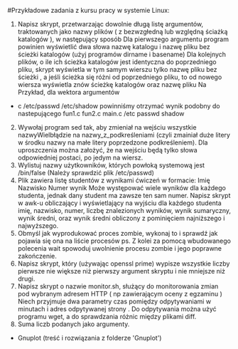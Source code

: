 #Przykładowe zadania z kursu pracy w systemie Linux:
1. Napisz skrypt, przetwarzając dowolnie długą listę argumentów, traktowanych jako nazwy plików ( z bezwzgłedną lub względną ściażką katalogów ), w następujący sposób Dla pierwszego argumentu program powinien wyświetlić dwa słowa nazwę katalogu i nazwę pliku bez ścieżki katalogów (użyj programów dirname i basename) Dla kolejnych plików, o ile ich ścieżka katalogów jest identyczna do poprzedniego pliku, skrypt wyświetla w tym samym wierszu tylko nazwę pliku bez ścieżki , a jeśli ścieżka się różni od poprzedniego pliku, to od nowego wiersza wyświetla znów ścieżkę katalogów oraz nazwę pliku Na Przykład, dla wektora argumentów
 * c /etc/passwd /etc/shadow
powinniśmy otrzymać wynik podobny do nastepującego
fun1.c fun2.c main.c
/etc passwd shadow
2. Wywołaj program sed tak, aby zmieniał na wejściu wszystkie nazwyWielbłądzie na nazwy_z_podkreśleniami (czyli zmainiał duże litery w środku nazwy na małe litery poprzedzone podkreśleniem). Dla uproszczenia można założyć, że na wejściu będą tylko słowa odpowiedniej postaci, po jedym na wiersz.
3. Wylistuj nazwy użytkowników, których powłoką systemową  jest /bin/false (Należy sprawdzić plik /etc/passwd)
4. Plik zawiera listę studentów z wynikami ćwiczeń w formacie: 
   Imię Nazwisko Numer wynik
   Może występować wiele wyników dla każdego studenta, jednak dany student ma zawsze ten sam numer. Napisz skrypt w awk-u obliczający i wyświetlający na wyjściu dla każdego studenta imię, nazwisko, numer, liczbę znalezionych wyników, wynik sumaryczny, wynik średni, oraz wynik średni obliczony z pominięciem najniższego i najwyższego.
5. Obmyśl jak wyprodukować proces zombie, wykonaj to i sprawdź jak pojawia się ona na liście procesów ps. Z kolei za pomocą wbudowanego polecenia wait spowoduj uwolnienie procesu zombie i jego poprawne zakończenie. 
6. Napisz skrypt, który (używając openssl prime) wypisze wszystkie liczby pierwsze nie większe niż pierwszy argument skryptu i nie mniejsze niż drugi.
7. Napisz skrypt o nazwie monitor.sh, służący do monitorowania zmian pod wybranym adresem HTTP ( np zawierającym oceny z egzaminu ) Niech przyjmuje dwa parametry czas pomiędzy odpytywaniami w minutach i adres odpytywanej strony . Do odpytywania można użyć programu wget, a do sprawdzania różnic między plikami diff.
8. Suma liczb podanych jako argumenty.
- Gnuplot (treść i rozwiązania z folderze 'Gnuplot')
